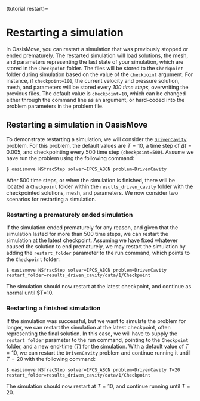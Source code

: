 (tutorial:restart)=

# Restarting a simulation

In OasisMove, you can restart a simulation that was previously stopped or ended prematurely. The restarted simulation
will load solutions, the mesh, and parameters representing the last state of your simulation, which are stored in
the `Checkpoint` folder. The files will be stored to the `Checkpoint` folder during simulation based on the value of
the `checkpoint` argument. For instance, if `checkpoint=100`, the current velocity and pressure solution, mesh, and
parameters will be stored every *100 time steps*, overwriting the previous files. The default value is `checkpoint=10`,
which can be changed either through the command line as an argument, or hard-coded into the problem parameters in the
problem file.

## Restarting a simulation in OasisMove

To demonstrate restarting a simulation, we will consider
the [`DrivenCavity`](https://github.com/KVSlab/OasisMove/blob/main/src/oasismove/problems/NSfracStep/DrivenCavity.py)
problem. For this problem, the default values are $T=10$, a time step of $\Delta t=0.005$, and checkpointing every 500
time step (`checkpoint=500`). Assume we have run the problem using the following command:

``` console
$ oasismove NSfracStep solver=IPCS_ABCN problem=DrivenCavity 
```

After 500 time steps, or when the simulation is finished, there will be located a `Checkpoint` folder within
the `results_driven_cavity` folder with the checkpointed solutions, mesh, and parameters. We now consider two scenarios
for restarting a simulation.

### Restarting a prematurely ended simulation

If the simulation ended prematurely for any reason, and given that the simulation lasted for more than 500 time steps,
we can restart the simulation at the latest checkpoint. Assuming we have fixed whatever caused the solution to end
prematurely, we may restart the simulation by adding the  `restart_folder` parameter to the run command, which points to
the `Checkpoint` folder:

``` console
$ oasismove NSfracStep solver=IPCS_ABCN problem=DrivenCavity restart_folder=results_driven_cavity/data/1/Checkpoint 
```

The simulation should now restart at the latest checkpoint, and continue as normal until $T=10.

### Restarting a finished simulation

If the simulation was successful, but we want to simulate the problem for longer, we can restart the simulation at
the latest checkpoint, often representing the final solution. In this case, we will have to supply the `restart_folder` parameter to the run command, pointing
to the `Checkpoint` folder, and a new end-time ($T$) for the simulation. With a default value of $T=10$, we can restart
the `DrivenCavity` problem and continue running it until $T=20$ with the following command:

``` console
$ oasismove NSfracStep solver=IPCS_ABCN problem=DrivenCavity T=20 restart_folder=results_driven_cavity/data/1/Checkpoint  
```

The simulation should now restart at $T=10$, and continue running until $T=20$.

